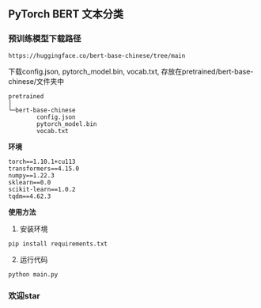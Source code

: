 ## PyTorch BERT 文本分类

### 预训练模型下载路径

```text
https://huggingface.co/bert-base-chinese/tree/main
```
下载config.json, pytorch_model.bin, vocab.txt, 存放在pretrained/bert-base-chinese/文件夹中
```text
pretrained
│  
└─bert-base-chinese
        config.json
        pytorch_model.bin
        vocab.txt

```

**环境**
```text
torch==1.10.1+cu113
transformers==4.15.0
numpy==1.22.3
sklearn==0.0
scikit-learn==1.0.2
tqdm==4.62.3
```

**使用方法**

1. 安装环境
```shell
pip install requirements.txt
```
2. 运行代码
```shell
python main.py
```
### 欢迎star